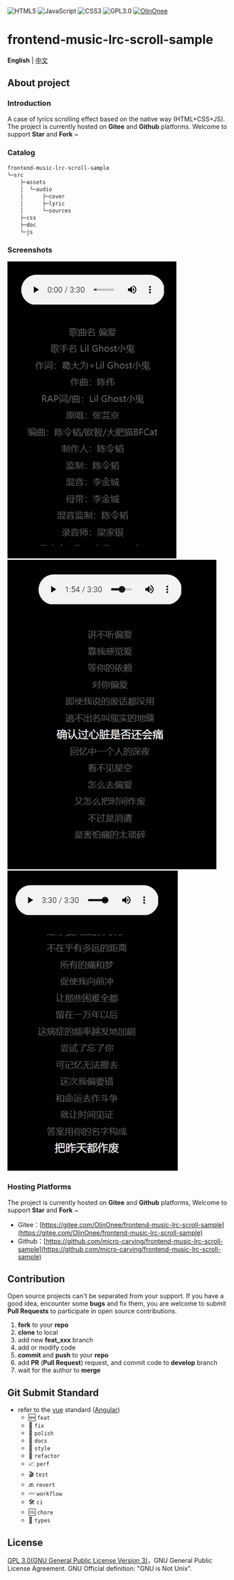 <p>
  <img src="https://img.shields.io/badge/HTML5-green" alt="HTML5"/>
  <img src="https://img.shields.io/badge/JavaScript-blue" alt="JavaScript"/>
  <img src="https://img.shields.io/badge/CSS3-yellow" alt="CSS3"/>
  <img src="https://img.shields.io/badge/license-GPL3.0-blue" alt="GPL3.0"/>
  <a target="_blank" href="https://gitee.com/OlinOnee">
    <img src="https://img.shields.io/badge/Author-OlinOnee-ff69b4" alt="OlinOnee">
  </a>
</p>

# frontend-music-lrc-scroll-sample

**English** | [中文](./README.md)

## About project

### Introduction

A case of lyrics scrolling effect based on the native way (HTML+CSS+JS). The project is
currently hosted on **Gitee** and **Github** platforms. Welcome to support **Star** and **Fork** ~

### Catalog

```shell
frontend-music-lrc-scroll-sample
└─src
    ├─assets
    │  └─audio
    │      ├─cover
    │      ├─lyric
    │      └─sources
    ├─css
    ├─doc
    └─js
```

### Screenshots

![开始页面](./src/assets/screenshots/start.png)
![播放中页面](./src/assets/screenshots/playing.png)
![结束页面](./src/assets/screenshots/end.png)

### Hosting Platforms

The project is currently hosted on **Gitee** and **Github** platforms, Welcome to support **Star** and **Fork** ~

- Gitee：[https://gitee.com/OlinOnee/frontend-music-lrc-scroll-sample](https://gitee.com/OlinOnee/frontend-music-lrc-scroll-sample)
- Github：[https://github.com/micro-carving/frontend-music-lrc-scroll-sample](https://github.com/micro-carving/frontend-music-lrc-scroll-sample)

## Contribution

Open source projects can't be separated from your support. If you have a good idea, encounter some **bugs** and fix
them, you are welcome to submit **Pull Requests** to participate in open source contributions.

1. **fork** to your **repo**
2. **clone** to local
3. add new **feat_xxx** branch
4. add or modify code
5. **commit** and **push** to your **repo**
6. add **PR** (**Pull Request**) request, and commit code to **develop** branch
7. wait for the author to **merge**

## Git Submit Standard

- refer to the [vue](https://github.com/vuejs/vue/blob/dev/.github/COMMIT_CONVENTION.md)
  standard ([Angular](https://github.com/conventional-changelog/conventional-changelog/tree/master/packages/conventional-changelog-angular))
    - 🆕 `feat`
    - 🐞 `fix`
    - 🧽 `polish`
    - 📝 `docs`
    - 🎨 `style`
    - 🧬 `refactor`
    - 📈 `perf`
    - 🎬 `test`
    - 🔙 `revert`
    - 〰 `workflow`
    - 🛠 `ci`
    - 🆒 `chore`
    - 💱 `types`

## License

[GPL 3.0(GNU General Public License Version 3)](https://www.gnu.org/licenses/gpl-3.0.txt)，GNU General Public License
Agreement. GNU Official definition: "GNU is Not Unix".
